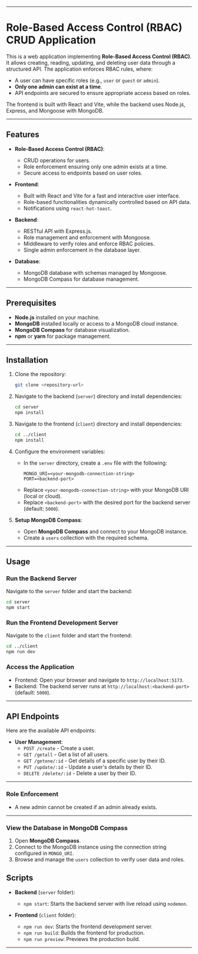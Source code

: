 
---

# Role-Based Access Control (RBAC) CRUD Application

This is a web application implementing **Role-Based Access Control (RBAC)**. It allows creating, reading, updating, and deleting user data through a structured API. The application enforces RBAC rules, where:  

- A user can have specific roles (e.g., `user` or `guest` or `admin`).
- **Only one admin can exist at a time**.
- API endpoints are secured to ensure appropriate access based on roles.

The frontend is built with React and Vite, while the backend uses Node.js, Express, and Mongoose with MongoDB.

---

## Features

- **Role-Based Access Control (RBAC)**:
  - CRUD operations for users.
  - Role enforcement ensuring only one admin exists at a time.
  - Secure access to endpoints based on user roles.

- **Frontend**:
  - Built with React and Vite for a fast and interactive user interface.
  - Role-based functionalities dynamically controlled based on API data.
  - Notifications using `react-hot-toast`.

- **Backend**:
  - RESTful API with Express.js.
  - Role management and enforcement with Mongoose.
  - Middleware to verify roles and enforce RBAC policies.
  - Single admin enforcement in the database layer.

- **Database**:
  - MongoDB database with schemas managed by Mongoose.
  - MongoDB Compass for database management.

---

## Prerequisites

- **Node.js** installed on your machine.
- **MongoDB** installed locally or access to a MongoDB cloud instance.
- **MongoDB Compass** for database visualization.
- **npm** or **yarn** for package management.

---

## Installation

1. Clone the repository:

   ```bash
   git clone <repository-url>
   ```

2. Navigate to the backend (`server`) directory and install dependencies:

   ```bash
   cd server
   npm install
   ```

3. Navigate to the frontend (`client`) directory and install dependencies:

   ```bash
   cd ../client
   npm install
   ```

4. Configure the environment variables:
   - In the `server` directory, create a `.env` file with the following:
     ```env
     MONGO_URI=<your-mongodb-connection-string>
     PORT=<backend-port>
     ```
   - Replace `<your-mongodb-connection-string>` with your MongoDB URI (local or cloud).
   - Replace `<backend-port>` with the desired port for the backend server (default: `5000`).

5. **Setup MongoDB Compass**:
   - Open **MongoDB Compass** and connect to your MongoDB instance.
   - Create a `users` collection with the required schema.

---

## Usage

### Run the Backend Server

Navigate to the `server` folder and start the backend:

```bash
cd server
npm start
```

### Run the Frontend Development Server

Navigate to the `client` folder and start the frontend:

```bash
cd ../client
npm run dev
```

### Access the Application

- Frontend: Open your browser and navigate to `http://localhost:5173`.
- Backend: The backend server runs at `http://localhost:<backend-port>` (default: `5000`).

---

## API Endpoints

Here are the available API endpoints:

- **User Management**:
  - `POST /create` - Create a user.
  - `GET /getall` - Get a list of all users.
  - `GET /getone/:id` - Get details of a specific user by their ID.
  - `PUT /update/:id` - Update a user's details by their ID.
  - `DELETE /delete/:id` - Delete a user by their ID.

---

### Role Enforcement

- A new admin cannot be created if an admin already exists.
---

### View the Database in MongoDB Compass

1. Open **MongoDB Compass**.
2. Connect to the MongoDB instance using the connection string configured in `MONGO_URI`.
3. Browse and manage the `users` collection to verify user data and roles.



## Scripts

- **Backend** (`server` folder):
  - `npm start`: Starts the backend server with live reload using `nodemon`.

- **Frontend** (`client` folder):
  - `npm run dev`: Starts the frontend development server.
  - `npm run build`: Builds the frontend for production.
  - `npm run preview`: Previews the production build.

---


